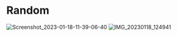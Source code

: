 # Random

![Screenshot_2023-01-18-11-39-06-40](https://user-images.githubusercontent.com/108892202/213103315-e2b81f8e-4ce4-4509-bf9b-d87454ae3771.jpg)
![IMG_20230118_124941](https://user-images.githubusercontent.com/108892202/213103546-7543de3e-719c-4ec6-a67f-df972f69cc6b.jpg)
